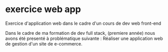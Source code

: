 # exercice web app
Exercice d'application web dans le cadre d'un cours de dev web front-end

Dans le cadre de ma formation de dev full stack, (premiere année) nous avons été presenté à problématique suivante :
Réaliser une application web de gestion d'un site de e-commerce.
